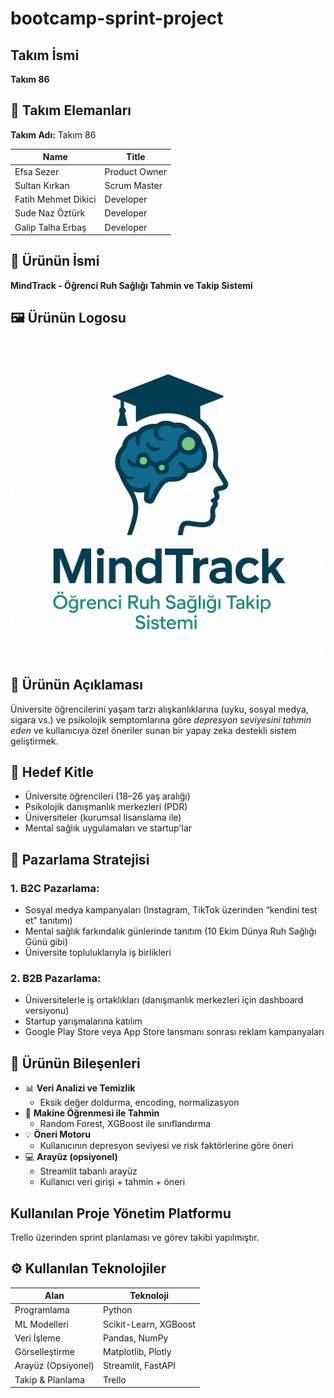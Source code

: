 # bootcamp-sprint-project

## **Takım İsmi**

**Takım 86**

## 👥 Takım Elemanları

**Takım Adı:** Takım 86

| <div align="center">Name</div>   | <div align="center">Title</div>  |  
| :---------- | :---------- | 
| Efsa Sezer | Product Owner |
| Sultan Kırkan| Scrum Master |
| Fatih Mehmet Dikici | Developer |
| Sude Naz Öztürk | Developer |
| Galip Talha Erbaş | Developer |

##  🧠  Ürünün İsmi
**MindTrack - Öğrenci Ruh Sağlığı Tahmin ve Takip Sistemi**

## 🖼️ Ürünün Logosu

![Mindtrack Logo](https://raw.githubusercontent.com/efsasezer/mindtrack-bootcamp/main/mindtrack_logo.png)

## 📝 Ürünün Açıklaması

Üniversite öğrencilerini yaşam tarzı alışkanlıklarına (uyku, sosyal medya, sigara vs.) ve psikolojik semptomlarına göre *depresyon seviyesini tahmin eden* ve kullanıcıya özel öneriler sunan bir yapay zeka destekli sistem geliştirmek.

## 🎯 Hedef Kitle

- Üniversite öğrencileri (18–26 yaş aralığı)
- Psikolojik danışmanlık merkezleri (PDR)
- Üniversiteler (kurumsal lisanslama ile)
- Mental sağlık uygulamaları ve startup'lar

## 📣 Pazarlama Stratejisi

### 1. **B2C Pazarlama:**
- Sosyal medya kampanyaları (Instagram, TikTok üzerinden “kendini test et” tanıtımı)
- Mental sağlık farkındalık günlerinde tanıtım (10 Ekim Dünya Ruh Sağlığı Günü gibi)
- Üniversite topluluklarıyla iş birlikleri

### 2. **B2B Pazarlama:**
- Üniversitelerle iş ortaklıkları (danışmanlık merkezleri için dashboard versiyonu)
- Startup yarışmalarına katılım
- Google Play Store veya App Store lansmanı sonrası reklam kampanyaları


## 🧩 Ürünün Bileşenleri

- 📊 **Veri Analizi ve Temizlik**
  - Eksik değer doldurma, encoding, normalizasyon
- 🤖 **Makine Öğrenmesi ile Tahmin**
  - Random Forest, XGBoost ile sınıflandırma
- 💡 **Öneri Motoru**
  - Kullanıcının depresyon seviyesi ve risk faktörlerine göre öneri
- 💻 **Arayüz (opsiyonel)**
  - Streamlit tabanlı arayüz
  - Kullanıcı veri girişi + tahmin + öneri

## Kullanılan Proje Yönetim Platformu

Trello üzerinden sprint planlaması ve görev takibi yapılmıştır.

## ⚙️ Kullanılan Teknolojiler

| Alan              | Teknoloji               |
|-------------------|--------------------------|
| Programlama       | Python                   |
| ML Modelleri      | Scikit-Learn, XGBoost    |
| Veri İşleme       | Pandas, NumPy            |
| Görselleştirme    | Matplotlib, Plotly       |
| Arayüz (Opsiyonel)| Streamlit, FastAPI       |
| Takip & Planlama  | Trello                   |


